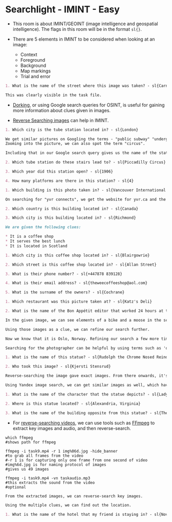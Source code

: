 # Searchlight - IMINT - Easy

* This room is about IMINT/GEOINT (image intelligence and geospatial intelligence). The flags in this room will be in the format ```sl{}```.

* There are 5 elements in IMINT to be considered when looking at an image:

  * Context
  * Foreground
  * Background
  * Map markings
  * Trial and error

```markdown
1. What is the name of the street where this image was taken? - sl{Carnaby Street}

This was clearly visible in the task file.
```

* [Dorking](https://osintcurio.us/2019/12/20/google-dorks/), or using Google search queries for OSINT, is useful for gaining more information about clues given in images.

* [Reverse Searching images](https://www.duplichecker.com/reverse-image-search.php) can help in IMINT.

```markdown
1. Which city is the tube station located in? - sl{London}

We get similar pictures on Googling the terms - "public subway" "underground".
Zooming into the picture, we can also spot the term "circus".

Including that in our Google search query gives us the name of the station.

2. Which tube station do these stairs lead to? - sl{Piccadilly Circus}

3. Which year did this station open? - sl{1906}

4. How many platforms are there in this station? - sl{4}
```

```markdown
1. Which building is this photo taken in? - sl{Vancouver International Airport}

On searching for "yvr connects", we get the website for yvr.ca and the name of an airport; these are major clues.

2. Which country is this building located in? - sl{Canada}

3. Which city is this building located in? - sl{Richmond}
```

```markdown
We are given the following clues:

* It is a coffee shop
* It serves the best lunch
* It is located in Scotland

1. Which city is this coffee shop located in? - sl{Blairgowrie}

2. Which street is this coffee shop located in? - sl{Allan Street}

3. What is their phone number? - sl{+447878 839128}

4. What is their email address? - sl{theweecoffeeshop@aol.com}

5. What is the surname of the owners? - sl{Cochrane}
```

```markdown
1. Which restaurant was this picture taken at? - sl{Katz's Deli}

2. What is the name of the Bon Appétit editor that worked 24 hours at this restaurant? - sl{Andrew Knowlton}
```

```markdown
In the given image, we can see elements of a bike and a moose in the sculpture. Googling for terms like 'bike moose sculpture' gives a few images of the statue in the results.

Using those images as a clue, we can refine our search further.

Now we know that it is Oslo, Norway. Refining our search a few more times by using terms such as 'motor deer' and 'art', we get our answers.

Searching for the photographer can be helpful by using terms such as 'oslo', 'photography'.

1. What is the name of this statue? - sl{Rudolph the Chrome Nosed Reindeer}

2. Who took this image? - sl{Kjersti Stensrud}
```

```markdown
Reverse-searching the image gave exact images. From there onwards, it's just Googling.

Using Yandex image search, we can get similar images as well, which have clues in their captions.

1. What is the name of the character that the statue depicts? - sl{Lady Justice}

2. Where is this statue located? - sl{Alexandria, Virginia}

3. What is the name of the building opposite from this statue? - sl{The Westin Alexandria Old Town}
```

* For [reverse-searching videos](https://nixintel.info/osint-tools/using-ffmpeg-to-grab-stills-and-audio-for-osint/), we can use tools such as [FFmpeg](https://ffmpeg.org/) to extract key images and audio, and then reverse-search.

```shell
which ffmpeg
#shows path for ffmpeg

ffmpeg -i task9.mp4 -r 1 img%06d.jpg -hide_banner
#to grab all frames from the video
#-r 1 is for capturing only one frame from one second of video
#img%6d.jpg is for naming protocol of images
#gives us 49 images

ffmpeg -i task9.mp4 -vn taskaudio.mp3
#this extracts the sound from the video
#optional
```

```markdown
From the extracted images, we can reverse-search key images.

Using the multiple clues, we can find out the location.

1. What is the name of the hotel that my friend is staying in? - sl{Novotel Singapore Clarke Quay}
```
